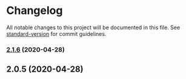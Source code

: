 # Changelog

All notable changes to this project will be documented in this file. See [standard-version](https://github.com/conventional-changelog/standard-version) for commit guidelines.

### [2.1.6](https://github.com/Wildlifes/vuepress-starter/compare/v2.0.30...v2.1.6) (2020-04-28)

## 2.0.5 (2020-04-28)
